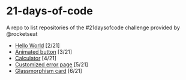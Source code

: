 # 21-days-of-code

A repo to list repositories of the #21daysofcode challenge provided by @rocketseat

- [Hello World](https://github.com/KaiqueMCR/Hello-world) [2/21]
- [Animated button](https://github.com/KaiqueMCR/Toggle-theme) [3/21]
- [Calculator](https://github.com/KaiqueMCR/Simple-Calculator) [4/21]
- [Customized error page](https://github.com/KaiqueMCR/RapidCards-client-official) [5/21]
- [Glassmorphism card](https://github.com/KaiqueMCR/Glassmorphism-cards) [6/21]
